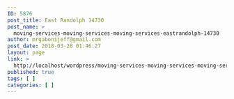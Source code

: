 ```yaml
---
ID: 5876
post_title: East Randolph 14730
post_name: >
  moving-services-moving-services-moving-services-eastrandolph-14730
author: mrgabonijeff@gmail.com
post_date: 2018-03-28 01:46:27
layout: page
link: >
  http://localhost/wordpress/moving-services-moving-services-moving-services-eastrandolph-14730/
published: true
tags: [ ]
categories: [ ]
---
```

